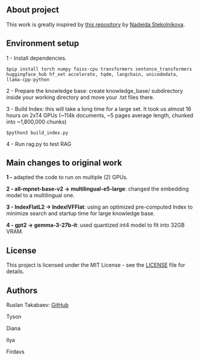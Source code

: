 ## About project
This work is greatly inspired by [this repository](https://github.com/NadejdaSt/Retrieval_Augmented_Generation) by [Nadejda Stekolnikova](https://github.com/NadejdaSt).

## Environment setup
1 - Install dependencies.
```
$pip install torch numpy faiss-cpu transformers sentence_transformers huggingface_hub hf_xet accelerate, tqdm, langchain, unicodedata, llama-cpp-python
```
2 - Prepare the knowledge base: create knowledge_base/ subdirectory inside your working directory and move your .txt files there.

3 - Build Index: this will take a long time for a large set. It took us almost 16 hours on 2xT4 GPUs (~114k documents, ~5 pages average length, chunked into ~1,800,000 chunks)
```
$python3 build_index.py
```
4 - Run rag.py to test RAG

## Main changes to original work
**1 -** adapted the code to run on multiple (2) GPUs.

**2 - all-mpnet-base-v2 -> multilingual-e5-large**: changed the embedding model to a multilingual one. 

**3 - IndexFlatL2 -> IndexIVFFlat**: using an optimized pre-computed Index to minimize search and startup time for large knowledge base.

**4 - gpt2 -> gemma-3-27b-it**: used quantized int4 model to fit into 32GB VRAM.

## License
This project is licensed under the MIT License - see the [LICENSE](https://github.com/ruslan-takabaev/rag-uz/blob/main/LICENSE) file for details.

## Authors
Ruslan Takabaev: [GitHub](https://github.com/ruslan-takabaev)

Tyson []()

Diana []()

Ilya []()

Firdavs []()

